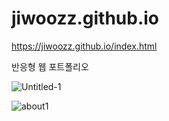# jiwoozz.github.io


https://jiwoozz.github.io/index.html

반응형 웹 포트폴리오

![Untitled-1](https://github.com/jiwoozz/jiwoozz.github.io/assets/124217541/7fa1055a-caf4-4cf4-a0d1-42cd87b01dd5)

![about1](https://github.com/jiwoozz/jiwoozz.github.io/assets/124217541/cb69ff74-41cd-4d62-8b24-d4577e593bbc)
